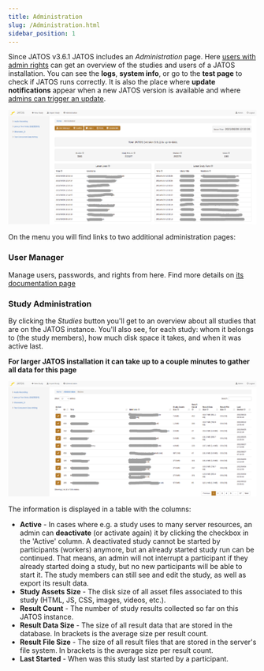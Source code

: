 ```yaml
---
title: Administration
slug: /Administration.html
sidebar_position: 1
---
```


Since JATOS v3.6.1 JATOS includes an _Administration_ page. Here [users with admin rights](/User-Manager.html) can get an overview of the studies and users of a JATOS installation. You can see the **logs**, **system info**, or go to the **test page** to check if JATOS runs correctly. It is also the place where **update notifications** appear when a new JATOS version is available and where [admins can trigger an update](/Update-JATOS.html#automatic-updates).

![Administration screenshot](/img/Screenshot_Administration1.png)

On the menu you will find links to two additional administration pages: 

### User Manager

Manage users, passwords, and rights from here. Find more details on [its documentation page](/User-Manager.html)


### Study Administration

By clicking the _Studies_ button you'll get to an overview about all studies that are on the JATOS instance. You'll also see, for each study: whom it belongs to (the study members), how much disk space it takes, and when it was active last.

**For larger JATOS installation it can take up to a couple minutes to gather all data for this page**

![Studies Administration](/img/Screenshot_Study_Admin1.png)

The information is displayed in a table with the columns:

* **Active** - In cases where e.g. a study uses to many server resources, an admin can **deactivate** (or activate again) it by clicking the checkbox in the 'Active' column. A deactivated study cannot be started by participants (workers) anymore, but an already started study run can be continued. That means, an admin will not interrupt a participant if they already started doing a study, but no new participants will be able to start it. The study members can still see and edit the study, as well as export its result data. 
* **Study Assets Size** - The disk size of all asset files associated to this study (HTML, JS, CSS, images, videos, etc.).
* **Result Count** - The number of study results collected so far on this JATOS instance.
* **Result Data Size** - The size of all result data that are stored in the database. In brackets is the average size per result count.
* **Result File Size** - The size of all result files that are stored in the server's file system. In brackets is the average size per result count.
* **Last Started** - When was this study last started by a participant.
